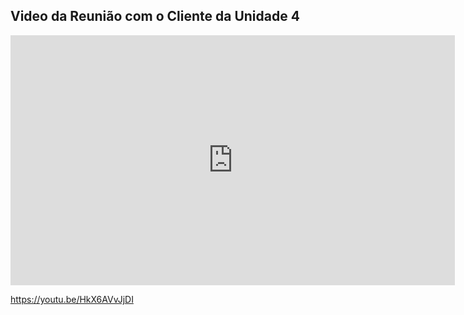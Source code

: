 ## Video da Reunião com o Cliente da Unidade 4

<iframe width="711" height="400" src="https://youtu.be/HkX6AVvJjDI" frameborder="0" allow="accelerometer; autoplay; clipboard-write; encrypted-media; gyroscope; picture-in-picture; web-share" allowfullscreen></iframe>

https://youtu.be/HkX6AVvJjDI